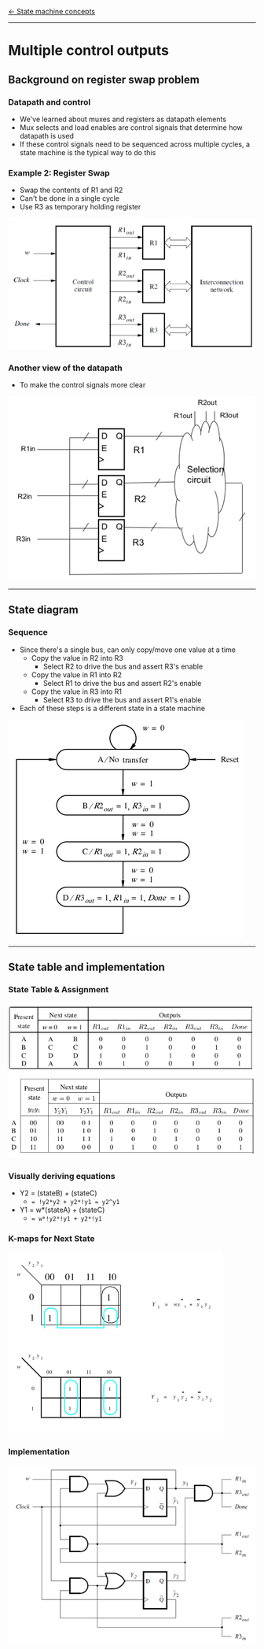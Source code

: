 [\<- State machine concepts](18.md)

---

# Multiple control outputs

## Background on register swap problem

### Datapath and control

- We've learned about muxes and registers as datapath elements
- Mux selects and load enables are control signals that determine how datapath is used
- If these control signals need to be sequenced across multiple cycles, a state machine is the typical way to do this

### Example 2: Register Swap

- Swap the contents of R1 and R2
- Can't be done in a single cycle
- Use R3 as temporary holding register

![diagram](19.1.png)

### Another view of the datapath

- To make the control signals more clear

![diagram](19.2.png)

---

## State diagram

### Sequence

- Since there's a single bus, can only copy/move one value at a time
	- Copy the value in R2 into R3
		- Select R2 to drive the bus and assert R3's enable
	- Copy the value in R1 into R2
		- Select R1 to drive the bus and assert R2's enable
	- Copy the value in R3 into R1
		- Select R3 to drive the bus and assert R1's enable
- Each of these steps is a different state in a state machine

![diagram](19.3.png)

---

## State table and implementation

### State Table & Assignment

![diagram](19.4.png)

### Visually deriving equations

- Y2 = (stateB) + (stateC)
	- `= !y2*y2 + y2*!y1 = y2^y1`
- Y1 = w\*(stateA) + (stateC)
	- `= w*!y2*!y1 + y2*!y1`

### K-maps for Next State

![diagram](19.5.png)

### Implementation

![diagram](19.6.png)
